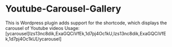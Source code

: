 Youtube-Carousel-Gallery
========================

This is Wordpress plugin adds support for the shortcode, which displays the carousel of Youtube videos
Usage:
[ycarousel]Izs13nc8dik,ExaGQCiVfEk,1d7pj4Oc1kU,Izs13nc8dik,ExaGQCiVfEk,1d7pj4Oc1kU[/ycarousel]
